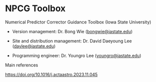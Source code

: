 # NPCG Toolbox
Numerical Predictor Corrector Guidance Toolbox (Iowa State University)

- Version management: Dr. Bong Wie (bongwie@iastate.edu)

- Site and distribution management: Dr. David Daeyoung Lee (daylee@iastate.edu)

- Programming engineer: Dr. Youngro Lee (youngro@iastate.edu)


Main references

https://doi.org/10.1016/j.actaastro.2023.11.045
